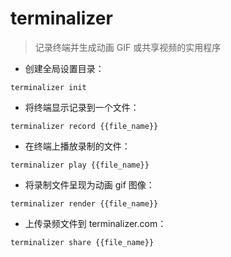 # terminalizer

> 记录终端并生成动画 GIF 或共享视频的实用程序

- 创建全局设置目录：

`terminalizer init`

- 将终端显示记录到一个文件：

`terminalizer record {{file_name}}`

- 在终端上播放录制的文件：

`terminalizer play {{file_name}}`

- 将录制文件呈现为动画 gif 图像：

`terminalizer render {{file_name}}`

- 上传录频文件到 terminalizer.com：

`terminalizer share {{file_name}}`

[#]: contributors: ([Datura stramonium L.]，[王兴宇，Linux & BC]，[jim.大团结]，[Judie])